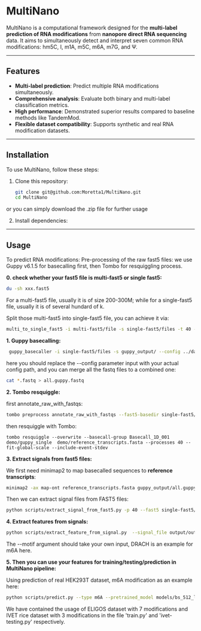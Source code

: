 # **MultiNano**

MultiNano is a computational framework designed for the **multi-label prediction of RNA modifications** from **nanopore direct RNA sequencing** data. It aims to simultaneously detect and interpret seven common RNA modifications: hm5C, I, m1A, m5C, m6A, m7G, and Ψ.

---

## **Features**
- **Multi-label prediction**: Predict multiple RNA modifications simultaneously.
- **Comprehensive analysis**: Evaluate both binary and multi-label classification metrics.
- **High performance**: Demonstrated superior results compared to baseline methods like TandemMod.
- **Flexible dataset compatibility**: Supports synthetic and real RNA modification datasets.

---

## **Installation**

To use MultiNano, follow these steps:

1. Clone this repository:
   ```bash
   git clone git@github.com:Moretta1/MultiNano.git
   cd MultiNano

or you can simply download the .zip file for further usage

2. Install dependencies:


---

## **Usage**

To predict RNA modifications:
Pre-processing of the raw fast5 files: we use Guppy v6.1.5 for basecalling first, then Tombo for resquiggling process.

**0.  check whether your fast5 file is multi-fast5 or single fast5:**
  ```bash
  du -sh xxx.fast5
  ```
For a multi-fast5 file, usually it is of size 200-300M; while for a single-fast5 file, usually it is of several hundard of k.

Split those multi-fast5 into single-fast5 file, you can achieve it via:
  ```bash
  multi_to_single_fast5 -i multi-fast5/file -s single-fast5/files -t 40 --recursive
  ```

**1. Guppy basecalling:**

```bash
 guppy_basecaller -i single-fast5/files -s guppy_output/ --config ../data/rna_r9.4.1_70bps_fast.cfg -r --num_callers 4 --cpu_threads_per_caller 2 -x 'cuda:0'
```

here you should replace the --config parameter input with your actual config path, and you can merge all the fastq files to a combined one:
```bash
cat *.fastq > all.guppy.fastq
```

**2. Tombo resquiggle:**

first annotate_raw_with_fastqs:
```bash
tombo preprocess annotate_raw_with_fastqs --fast5-basedir single-fast5/files --fastq-filenames guppy_output/all.guppy.fastq --sequencing-summary-filenames guppy_output/sequencing_summary.txt --basecall-group Basecall_1D_000 --basecall-subgroup BaseCalled_template --overwrite --processes 10
```

then resquiggle with Tombo:
```
tombo resquiggle --overwrite --basecall-group Basecall_1D_001 demo/guppy_single  demo/reference_transcripts.fasta --processes 40 --fit-global-scale --include-event-stdev
```
  
**3.	Extract signals from fast5 files:**

We first need minimap2 to map basecalled sequences to **reference transcripts**: 

```bash
minimap2 -ax map-ont reference_transcripts.fasta guppy_output/all.guppy.fastq > guppy_output/output.sam
```
Then we can extract signal files from FAST5 files:

```bash
python scripts/extract_signal_from_fast5.py -p 40 --fast5 single-fast5/files --reference reference_transcripts.fasta --sam guppy_output/output.sam --output output/output.signal.tsv --clip 10
```

**4.	Extract features from signals:**
```bash
python scripts/extract_feature_from_signal.py  --signal_file output/output.signal.tsv --clip 10 --output output/output.feature.tsv --motif DRACH
```
The --motif argument should take your own input, DRACH is an example for m6A here.

**5. Then you can use your features for training/testing/prediction in MultiNano pipeline:**

Using prediction of real HEK293T dataset, m6A modification as an example here:

```bash 
python scripts/predict.py --type m6A --pretrained_model models/bs_512_lr_0.00001/epoch4.pkl --feature_file output/output.feature.tsv --predict_result output/predict_output.tsv --bs 512
```
We have contained the usage of ELIGOS dataset with 7 modifications and IVET rice dataset with 3 modifications in the file 'train.py' and 'ivet-testing.py' respectively.





